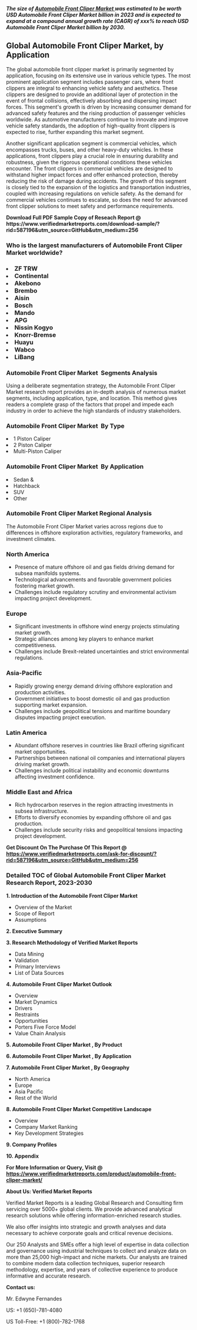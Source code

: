 <p><em><strong>The size of <a href="https://www.verifiedmarketreports.com/download-sample/?rid=587196&utm_source=GitHub&utm_medium=256" target="_blank">Automobile Front Cliper Market </a> was estimated to be worth USD Automobile Front Cliper Market billion in 2023 and is expected to expand at a compound annual growth rate (CAGR) of xxx% to reach USD Automobile Front Cliper Market billion by 2030.</strong></em><br /><h2>Global Automobile Front Cliper Market, by Application</h2><p>The global automobile front clipper market is primarily segmented by application, focusing on its extensive use in various vehicle types. The most prominent application segment includes passenger cars, where front clippers are integral to enhancing vehicle safety and aesthetics. These clippers are designed to provide an additional layer of protection in the event of frontal collisions, effectively absorbing and dispersing impact forces. This segment's growth is driven by increasing consumer demand for advanced safety features and the rising production of passenger vehicles worldwide. As automotive manufacturers continue to innovate and improve vehicle safety standards, the adoption of high-quality front clippers is expected to rise, further expanding this market segment.</p><p>Another significant application segment is commercial vehicles, which encompasses trucks, buses, and other heavy-duty vehicles. In these applications, front clippers play a crucial role in ensuring durability and robustness, given the rigorous operational conditions these vehicles encounter. The front clippers in commercial vehicles are designed to withstand higher impact forces and offer enhanced protection, thereby reducing the risk of damage during accidents. The growth of this segment is closely tied to the expansion of the logistics and transportation industries, coupled with increasing regulations on vehicle safety. As the demand for commercial vehicles continues to escalate, so does the need for advanced front clipper solutions to meet safety and performance requirements.</p></p><p id="" class=""><strong>Download Full PDF Sample Copy of Reseach Report @ <a target="">https://www.verifiedmarketreports.com/download-sample/?rid=587196&utm_source=GitHub&utm_medium=256</a></strong></p><h3 id="" class="">Who is the largest manufacturers of&nbsp;Automobile Front Cliper Market worldwide?</h3><h3 class=""></Li><Li>ZF TRW</Li><Li> Continental</Li><Li> Akebono</Li><Li> Brembo</Li><Li> Aisin</Li><Li> Bosch</Li><Li> Mando</Li><Li> APG</Li><Li> Nissin Kogyo</Li><Li> Knorr-Bremse</Li><Li> Huayu</Li><Li> Wabco</Li><Li> LiBang</h3><h3 id="" class="">Automobile Front Cliper Market &nbsp;Segments Analysis</h3><p id="" class="">Using a deliberate segmentation strategy, the Automobile Front Cliper Market research report provides an in-depth analysis of numerous market segments, including application, type, and location. This method gives readers a complete grasp of the factors that propel and impede each industry in order to achieve the high standards of industry stakeholders.</p><h3 id="" class="">Automobile Front Cliper Market &nbsp;By Type</h3><p></Li><Li>1 Piston Caliper</Li><Li> 2 Piston Caliper</Li><Li> Multi-Piston Caliper</p><h3 id="" class="">Automobile Front Cliper Market &nbsp;By Application</h3><p class=""></Li><Li>Sedan &</Li><Li> Hatchback</Li><Li> SUV</Li><Li> Other</p><h3 id="" class="">Automobile Front Cliper Market Regional Analysis</h3><p id="" class="">The Automobile Front Cliper Market varies across regions due to differences in offshore exploration activities, regulatory frameworks, and investment climates.</p><h3 id="" class="">North America</h3><ul><li>Presence of mature offshore oil and gas fields driving demand for subsea manifolds systems.</li><li>Technological advancements and favorable government policies fostering market growth.</li><li>Challenges include regulatory scrutiny and environmental activism impacting project development.</li></ul><h3 id="" class="">Europe</h3><ul><li>Significant investments in offshore wind energy projects stimulating market growth.</li><li>Strategic alliances among key players to enhance market competitiveness.</li><li>Challenges include Brexit-related uncertainties and strict environmental regulations.</li></ul><h3 id="" class="">Asia-Pacific</h3><ul><li>Rapidly growing energy demand driving offshore exploration and production activities.</li><li>Government initiatives to boost domestic oil and gas production supporting market expansion.</li><li>Challenges include geopolitical tensions and maritime boundary disputes impacting project execution.</li></ul><h3 id="" class="">Latin America</h3><ul><li>Abundant offshore reserves in countries like Brazil offering significant market opportunities.</li><li>Partnerships between national oil companies and international players driving market growth.</li><li>Challenges include political instability and economic downturns affecting investment confidence.</li></ul><h3 id="" class="">Middle East and Africa</h3><ul><li>Rich hydrocarbon reserves in the region attracting investments in subsea infrastructure.</li><li>Efforts to diversify economies by expanding offshore oil and gas production.</li><li>Challenges include security risks and geopolitical tensions impacting project development.</li></ul><p id="" class=""><strong>Get Discount On The Purchase Of This Report @ <a href="https://www.verifiedmarketreports.com/ask-for-discount/?rid=587196&utm_source=GitHub&utm_medium=256" target="_blank">https://www.verifiedmarketreports.com/ask-for-discount/?rid=587196&utm_source=GitHub&utm_medium=256</a></strong></p><h3 id="" class="">Detailed TOC of Global Automobile Front Cliper Market Research Report, 2023-2030</h3><p id="" class=""><strong>1. Introduction of the Automobile Front Cliper Market </strong></p><ul><li>Overview of the Market</li><li>Scope of Report</li><li>Assumptions</li></ul><p id="" class=""><strong>2. Executive Summary</strong></p><p id="" class=""><strong>3. Research Methodology of Verified Market Reports</strong></p><ul><li>Data Mining</li><li>Validation</li><li>Primary Interviews</li><li>List of Data Sources</li></ul><p id="" class=""><strong>4. Automobile Front Cliper Market Outlook</strong></p><ul><li>Overview</li><li>Market Dynamics</li><li>Drivers</li><li>Restraints</li><li>Opportunities</li><li>Porters Five Force Model</li><li>Value Chain Analysis</li></ul><p id="" class=""><strong>5. Automobile Front Cliper Market , By Product</strong></p><p id="" class=""><strong>6. Automobile Front Cliper Market , By Application</strong></p><p id="" class=""><strong>7. Automobile Front Cliper Market , By Geography</strong></p><ul><li>North America</li><li>Europe</li><li>Asia Pacific</li><li>Rest of the World</li></ul><p id="" class=""><strong>8. Automobile Front Cliper Market Competitive Landscape</strong></p><ul><li>Overview</li><li>Company Market Ranking</li><li>Key Development Strategies</li></ul><p id="" class=""><strong>9. Company Profiles</strong></p><p id="" class=""><strong>10. Appendix</strong></p><p id="" class=""><strong>For More Information or Query, Visit @ <a href="https://www.verifiedmarketreports.com/product/automobile-front-cliper-market/" target="_blank">https://www.verifiedmarketreports.com/product/automobile-front-cliper-market/</a></strong></p><p id="" class=""><strong>About Us: Verified Market Reports</strong></p><p id="" class="">Verified Market Reports is a leading Global Research and Consulting firm servicing over 5000+ global clients. We provide advanced analytical research solutions while offering information-enriched research studies.</p><p id="" class="">We also offer insights into strategic and growth analyses and data necessary to achieve corporate goals and critical revenue decisions.</p><p id="" class="">Our 250 Analysts and SMEs offer a high level of expertise in data collection and governance using industrial techniques to collect and analyze data on more than 25,000 high-impact and niche markets. Our analysts are trained to combine modern data collection techniques, superior research methodology, expertise, and years of collective experience to produce informative and accurate research.</p><p id="" class=""><strong>Contact us:</strong></p><p id="" class="">Mr. Edwyne Fernandes</p><p id="" class="">US: +1 (650)-781-4080</p><p id="" class="">US Toll-Free: +1 (800)-782-1768</p>
